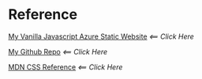# Reference

[My Vanilla Javascript Azure Static Website](https://jolly-tree-09d677910.4.azurestaticapps.net/) *<== Click Here*

[My Github Repo](https://github.com/pawlowski6132/my-first-static-web-app2/tree/main/src) *<== Click Here*

[MDN CSS Reference](https://developer.mozilla.org/en-US/docs/Web/CSS) *<== Click Here*